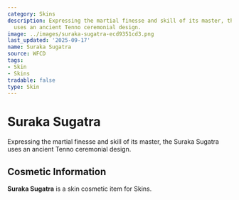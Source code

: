 ```yaml
---
category: Skins
description: Expressing the martial finesse and skill of its master, the Suraka Sugatra
  uses an ancient Tenno ceremonial design.
image: ../images/suraka-sugatra-ecd9351cd3.png
last_updated: '2025-09-17'
name: Suraka Sugatra
source: WFCD
tags:
- Skin
- Skins
tradable: false
type: Skin
---
```


# Suraka Sugatra

Expressing the martial finesse and skill of its master, the Suraka Sugatra uses an ancient Tenno ceremonial design.

## Cosmetic Information

**Suraka Sugatra** is a skin cosmetic item for Skins.

